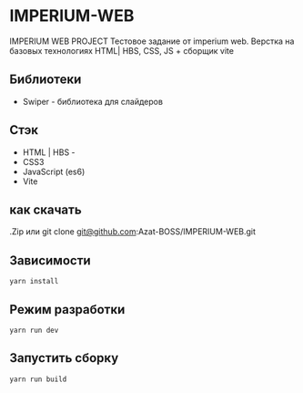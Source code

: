 # IMPERIUM-WEB
IMPERIUM WEB PROJECT
Тестовое задание от imperium web. 
Верстка на базовых технологиях HTML| HBS, CSS, JS + сборщик vite

## Библиотеки
- Swiper - библиотека для слайдеров

## Стэк
- HTML | HBS -
- CSS3
- JavaScript (es6)
- Vite

## как скачать 
.Zip или git clone git@github.com:Azat-BOSS/IMPERIUM-WEB.git

## Зависимости
```
yarn install
```

## Режим разработки
```
yarn run dev
```

## Запустить сборку
```
yarn run build
```
